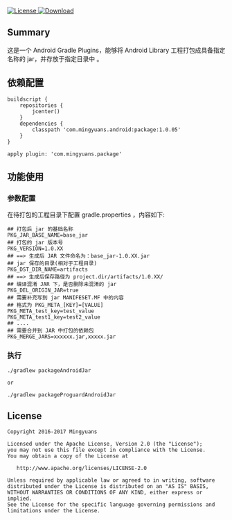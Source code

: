 [![License](https://img.shields.io/badge/license-Apache%202-green.svg)](https://www.apache.org/licenses/LICENSE-2.0)[ ![Download](https://api.bintray.com/packages/mingyuan/maven/android-package/images/download.svg) ](https://bintray.com/mingyuan/maven/android-package/_latestVersion)  

## Summary
这是一个 Android Gradle Plugins，能够将 Android Library 工程打包成具备指定名称的 jar，并存放于指定目录中 。

## 依赖配置
```
buildscript {
    repositories {
        jcenter()
    }
    dependencies {
        classpath 'com.mingyuans.android:package:1.0.05'
    }
}

apply plugin: 'com.mingyuans.package'

```

## 功能使用
### 参数配置
在待打包的工程目录下配置 gradle.properties ，内容如下:

```
## 打包后 jar 的基础名称
PKG_JAR_BASE_NAME=base_jar
## 打包的 jar 版本号
PKG_VERSION=1.0.XX
## ==> 生成后 JAR 文件命名为：base_jar-1.0.XX.jar
## jar 保存的目录(相对于工程目录)
PKG_DST_DIR_NAME=artifacts
## ==> 生成后保存路径为 project.dir/artifacts/1.0.XX/
## 编译混淆 JAR 下，是否删除未混淆的 jar
PKG_DEL_ORIGIN_JAR=true
## 需要补充写到 jar MANIFESET.MF 中的内容
## 格式为 PKG_META_[KEY]=[VALUE]
PKG_META_test_key=test_value
PKG_META_test1_key=test2_value
## ....
## 需要合并到 JAR 中打包的依赖包
PKG_MERGE_JARS=xxxxxx.jar,xxxxx.jar
```
### 执行
```
./gradlew packageAndroidJar

or

./gradlew packageProguardAndroidJar

```

## License  
```
Copyright 2016-2017 Mingyuans

Licensed under the Apache License, Version 2.0 (the "License");
you may not use this file except in compliance with the License.
You may obtain a copy of the License at

   http://www.apache.org/licenses/LICENSE-2.0

Unless required by applicable law or agreed to in writing, software
distributed under the License is distributed on an "AS IS" BASIS,
WITHOUT WARRANTIES OR CONDITIONS OF ANY KIND, either express or implied.
See the License for the specific language governing permissions and
limitations under the License.
```
